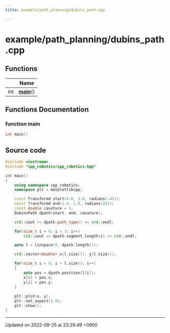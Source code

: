 ```yaml
---
title: example/path_planning/dubins_path.cpp

---
```


# example/path_planning/dubins_path.cpp



## Functions

|                | Name           |
| -------------- | -------------- |
| int | **[main](/cpp_robotics/doxybook/Files/dubins__path_8cpp/#function-main)**() |


## Functions Documentation

### function main

```cpp
int main()
```




## Source code

```cpp
#include <iostream>
#include "cpp_robotics/cpp_robotics.hpp"

int main()
{
    using namespace cpp_robotics;
    namespace plt = matplotlibcpp;

    const Transformd start(4.0, 3.0, radians(-45));
    const Transformd end(1.0, 1.0, radians(45));
    const double cavature = 1;
    DubinsPath dpath(start, end, cavature);

    std::cout << dpath.path_type() << std::endl;

    for(size_t i = 0; i < 3; i++)
        std::cout << dpath.segment_length(i) << std::endl;

    auto l = linspace(0, dpath.length());

    std::vector<double> x(l.size()), y(l.size());

    for(size_t i = 0; i < l.size(); i++)
    {
        auto pos = dpath.position(l[i]);
        x[i] = pos.x;
        y[i] = pos.y;
    }
    
    plt::plot(x, y);
    plt::set_aspect(1.0);
    plt::show();
}
```


-------------------------------

Updated on 2022-09-25 at 23:29:49 +0900
